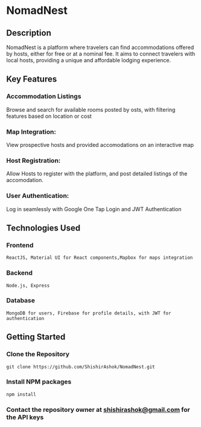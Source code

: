 # NomadNest


## Description

NomadNest is a platform where travelers can find accommodations offered by hosts, either for free or at a nominal fee. It aims to connect travelers with local hosts, providing a unique and affordable lodging experience.

## Key Features


  ### Accommodation Listings
  Browse and search for available rooms posted by osts, with filtering features based on location or cost
  ### Map Integration:
  View prospective hosts and provided accomodations on an interactive map
  ### Host Registration:
  Allow Hosts to register with the platform, and post detailed listings of the accomodation.
  ### User Authentication:
  Log in seamlessly with Google One Tap Login and JWT Authentication
## Technologies Used
  ### Frontend
    ReactJS, Material UI for React components,Mapbox for maps integration
  ### Backend
    Node.js, Express
  ### Database
    MongoDB for users, Firebase for profile details, with JWT for authentication

## Getting Started
  ### Clone the Repository
    git clone https://github.com/ShishirAshok/NomadNest.git
   
  ###  Install NPM packages
    npm install
   
  ###  Contact the repository owner at shishirashok@gmail.com for the API keys


